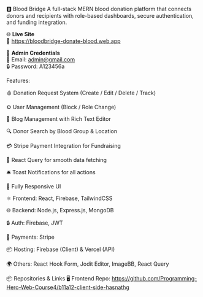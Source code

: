 🅱️ Blood Bridge
A full-stack MERN blood donation platform that connects donors and recipients with role-based dashboards, secure authentication, and funding integration.

🌐 **Live Site**  
🔗 https://bloodbridge-donate-blood.web.app

👤 **Admin Credentials**  
📧 Email: admin@gmail.com  
🔒 Password: A123456a

Features:


🩸 Donation Request System (Create / Edit / Delete / Track)

⚙️ User Management (Block / Role Change)

📝 Blog Management with Rich Text Editor

🔍 Donor Search by Blood Group & Location

💳 Stripe Payment Integration for Fundraising

🎯 React Query for smooth data fetching

🛎️ Toast Notifications for all actions

📱 Fully Responsive UI


⚛️ Frontend: React, Firebase, TailwindCSS

🌐 Backend: Node.js, Express.js, MongoDB

🔒 Auth: Firebase, JWT

💸 Payments: Stripe

📦 Hosting: Firebase (Client) & Vercel (API)

🌍 Others: React Hook Form, Jodit Editor, ImageBB, React Query


📦 Repositories & Links
🖥️ Frontend Repo: https://github.com/Programming-Hero-Web-Course4/b11a12-client-side-hasnathg




